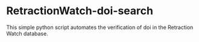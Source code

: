 # RetractionWatch-doi-search

This simple python script automates the verification of doi in the Retraction Watch database.
